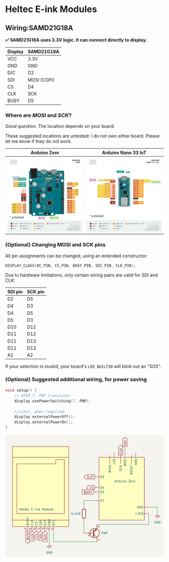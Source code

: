 # Heltec E-ink Modules
## Wiring:SAMD21G18A

**✅ SAMD21G18A uses 3.3V logic. It can connect directly to display.**

Display | SAMD21G18A
--------|--------
 VCC    | 3.3V
 GND    | GND
 D/C    | D2
 SDI    | MOSI (COPI)
 CS     | D4
 CLK    | SCK
 BUSY   | D5


### Where are *MOSI* and *SCK*?
*Good question.* The location depends on your board.

These suggested locations are untested: I do not own either board. Please let me know if they do not work.

Arduino Zero | Arduino Nano 33 IoT
-------------|--------------------
![Diagram: suspected zero pin locations](zero_spi.png) | ![Diagram: suspected nano 33 IoT pin locations](nano33iot_spi.png)

### (Optional) Changing MOSI and SCK pins

All pin assignments can be changed, using an extended constructor:
```cpp
DISPLAY_CLASS(DC_PIN, CS_PIN, BUSY_PIN, SDI_PIN, CLK_PIN); 
```

Due to hardware limitations, only certain wiring pairs are valid for SDI and CLK:

SDI pin | SCK pin
--------|--------
 D2     | D5
 D4     | D3
 D4     | D5
 D5     | D3
 D10    | D12
 D11    | D12
 D11    | D13
 D12    | D13
 A1     | A2

 If your selection is invalid, your board's `LED_BUILTIN` will blink out an "SOS".

### (Optional) Suggested additional wiring, for power saving

```cpp
void setup() {
    // GPIO 7, PNP transistor
    display.usePowerSwitching(7, PNP);

    //Later, when required:
    display.externalPowerOff();
    display.externalPowerOn();
}
```

![schematic of display connected to Arduino Zero, using PNP transistor as a switch](zero_power_switching.png)